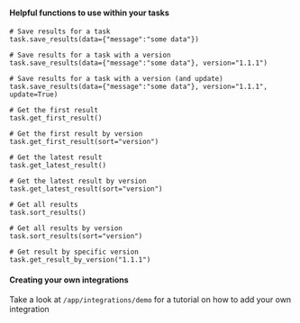 #### Helpful functions to use within your tasks

```
# Save results for a task
task.save_results(data={"message":"some data"})

# Save results for a task with a version
task.save_results(data={"message":"some data"}, version="1.1.1")

# Save results for a task with a version (and update)
task.save_results(data={"message":"some data"}, version="1.1.1", update=True)

# Get the first result
task.get_first_result()

# Get the first result by version
task.get_first_result(sort="version")

# Get the latest result
task.get_latest_result()

# Get the latest result by version
task.get_latest_result(sort="version")

# Get all results
task.sort_results()

# Get all results by version
task.sort_results(sort="version")

# Get result by specific version
task.get_result_by_version("1.1.1")
```


#### Creating your own integrations  

Take a look at `/app/integrations/demo` for a tutorial on how to add your own integration
